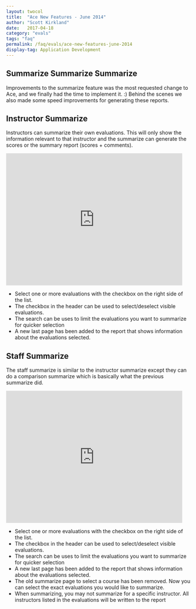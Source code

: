 ```yaml
---
layout: twocol
title:  "Ace New Features - June 2014"
author: "Scott Kirkland"
date:   2017-04-18
category: "evals"
tags: "faq"
permalink: /faq/evals/ace-new-features-june-2014
display-tag: Application Development
---
```


## Summarize Summarize Summarize

Improvements to the summarize feature was the most requested change to Ace, and we finally had the time to implement it. :)
Behind the scenes we also made some speed improvements for generating these reports.

## Instructor Summarize

Instructors can summarize their own evaluations. This will only show the information relevant to that instructor and the summarize can generate the scores or the summary report (scores + comments).

<iframe width="480" height="360" src="https://www.youtube.com/embed/clPDcCxdAlE" frameborder="0"> </iframe>

- Select one or more evaluations with the checkbox on the right side of the list.
- The checkbox in the header can be used to select/deselect visible evaluations.
- The search can be uses to limit the evaluations you want to summarize for quicker selection
- A new last page has been added to the report that shows information about the evaluations selected.

## Staff Summarize
The staff summarize is similar to the instructor summarize except they can do a comparison summarize which is basically what the previous summarize did.

<iframe width="480" height="360" src="https://www.youtube.com/embed/hTHBCli43SM" frameborder="0"> </iframe>

- Select one or more evaluations with the checkbox on the right side of the list.
- The checkbox in the header can be used to select/deselect visible evaluations.
- The search can be uses to limit the evaluations you want to summarize for quicker selection
- A new last page has been added to the report that shows information about the evaluations selected.
- The old summarize page to select a course has been removed. Now you can select the exact evaluations you would like to summarize.
- When summarizing, you may not summarize for a specific instructor. All instructors listed in the evaluations will be written to the report

